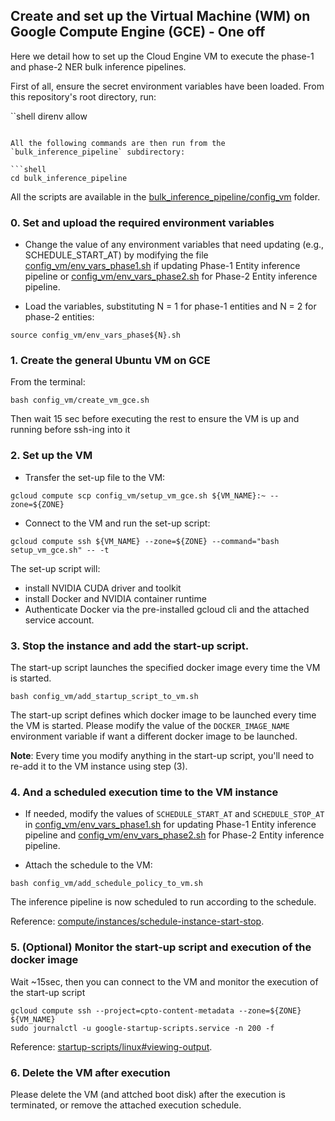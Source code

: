 ## Create and set up the Virtual Machine (WM) on Google Compute Engine (GCE) - One off

Here we detail how to set up the Cloud Engine VM to execute the phase-1 and phase-2 NER bulk inference pipelines.

First of all, ensure the secret environment variables have been loaded. From this repository's root directory, run:

``shell
direnv allow
```

All the following commands are then run from the `bulk_inference_pipeline` subdirectory:

```shell
cd bulk_inference_pipeline
```

All the scripts are available in the [bulk_inference_pipeline/config_vm](/bulk_inference_pipeline/config_vm/) folder.


### 0. Set and upload the required environment variables

* Change the value of any environment variables that need updating (e.g., SCHEDULE_START_AT) by modifying the file [config_vm/env_vars_phase1.sh](/bulk_inference_pipeline/config_vm/env_vars_phase1.sh) if updating Phase-1 Entity inference pipeline or [config_vm/env_vars_phase2.sh](/bulk_inference_pipeline/config_vm/env_vars_phase2.sh) for Phase-2 Entity inference pipeline.

* Load the variables, substituting N = 1 for phase-1 entities and N = 2 for phase-2 entities:
```shell
source config_vm/env_vars_phase${N}.sh
```


### 1. Create the general Ubuntu VM on GCE

From the terminal:

```shell
bash config_vm/create_vm_gce.sh
```

Then wait 15 sec before executing the rest to ensure the VM is up and running before ssh-ing into it

### 2. Set up the VM

* Transfer the set-up file to the VM:

```shell
gcloud compute scp config_vm/setup_vm_gce.sh ${VM_NAME}:~ --zone=${ZONE}
```

* Connect to the VM and run the set-up script:

```shell
gcloud compute ssh ${VM_NAME} --zone=${ZONE} --command="bash setup_vm_gce.sh" -- -t
```

The set-up script will:
- install NVIDIA CUDA driver and toolkit
- install Docker and NVIDIA container runtime
- Authenticate Docker via the pre-installed gcloud cli and the attached service account.


### 3. Stop the instance and add the start-up script.

The start-up script launches the specified docker image every time the VM is started.

```shell
bash config_vm/add_startup_script_to_vm.sh
```

The start-up script defines which docker image to be launched every time the VM is started.
Please modify the value of the `DOCKER_IMAGE_NAME` environment variable if want a different docker image to be launched.

**Note**: Every time you modify anything in the start-up script, you'll need to re-add it to the VM instance using step (3).


### 4. And a scheduled execution time to the VM instance

* If needed, modify the values of `SCHEDULE_START_AT` and `SCHEDULE_STOP_AT` in [config_vm/env_vars_phase1.sh](/bulk_inference_pipeline/config_vm/env_vars_phase1.sh) for updating Phase-1 Entity inference pipeline and [config_vm/env_vars_phase2.sh](/bulk_inference_pipeline/config_vm/env_vars_phase2.sh) for Phase-2 Entity inference pipeline.

* Attach the schedule to the VM:
```shell
bash config_vm/add_schedule_policy_to_vm.sh
```

The inference pipeline is now scheduled to run according to the schedule.

Reference: [compute/instances/schedule-instance-start-stop](https://cloud.google.com/compute/docs/instances/schedule-instance-start-stop).


### 5. (Optional) Monitor the start-up script and execution of the docker image

Wait ~15sec, then you can connect to the VM and monitor the execution of the start-up script
```shell
gcloud compute ssh --project=cpto-content-metadata --zone=${ZONE} ${VM_NAME}
sudo journalctl -u google-startup-scripts.service -n 200 -f
```

Reference: [startup-scripts/linux#viewing-output](https://cloud.google.com/compute/docs/instances/startup-scripts/linux#viewing-output).


### 6. Delete the VM after execution

Please delete the VM (and attched boot disk) after the execution is terminated, or remove the attached execution schedule.
